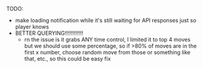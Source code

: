 TODO: 
- make loading notification while it's still waiting for API responses just so player knows
- BETTER QUERYING!!!!!!!!!!!!
    - rn the issue is it grabs ANY time control, I limited it to top 4 moves but we should use some percentage, so if >80% of moves are in the first x number, choose random move from those or something like that, etc., so this could be easy fix